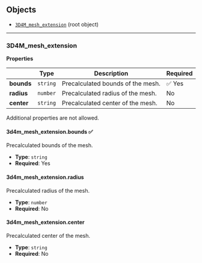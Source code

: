 ## Objects
* [`3D4M_mesh_extension`](#reference-3d4m_mesh_extension) (root object)


---------------------------------------
<a name="reference-3d4m_mesh_extension"></a>
### 3D4M_mesh_extension

**Properties**

|   |Type|Description|Required|
|---|----|-----------|--------|
|**bounds**|`string`|Precalculated bounds of the mesh.| :white_check_mark: Yes|
|**radius**|`number`|Precalculated radius of the mesh.|No|
|**center**|`string`|Precalculated center of the mesh.|No|

Additional properties are not allowed.

#### 3d4m_mesh_extension.bounds :white_check_mark: 

Precalculated bounds of the mesh.

* **Type**: `string`
* **Required**: Yes

#### 3d4m_mesh_extension.radius

Precalculated radius of the mesh.

* **Type**: `number`
* **Required**: No

#### 3d4m_mesh_extension.center

Precalculated center of the mesh.

* **Type**: `string`
* **Required**: No


